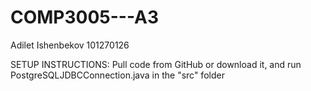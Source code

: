 # COMP3005---A3

Adilet Ishenbekov
101270126

SETUP INSTRUCTIONS:
Pull code from GitHub or download it, and run PostgreSQLJDBCConnection.java in the "src" folder

